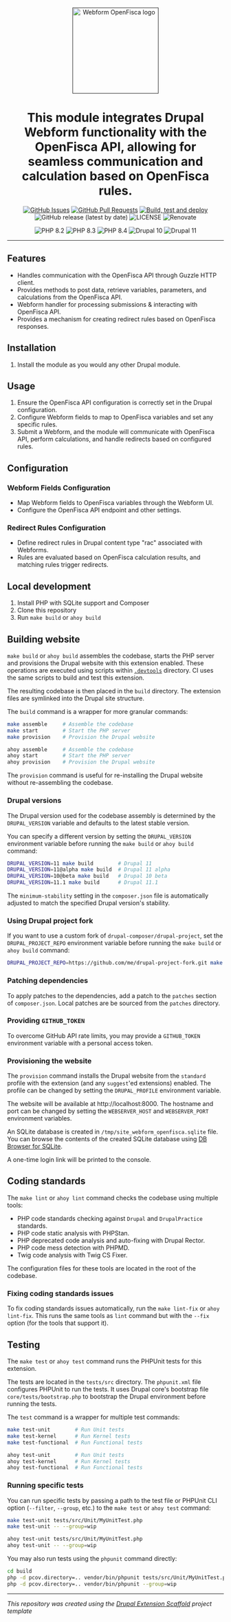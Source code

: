 <p align="center">
  <a href="" rel="noopener">
  <img width=200px height=200px src="https://placehold.jp/000000/ffffff/200x200.png?text=webform_openfisca&css=%7B%22border-radius%22%3A%22%20100px%22%7D" alt="Webform OpenFisca logo"></a>
</p>

<h1 align="center">This module integrates Drupal Webform functionality with the OpenFisca API,
allowing for seamless communication and calculation based on OpenFisca rules.
</h1>

<div align="center">

[![GitHub Issues](https://img.shields.io/github/issues/salsadigitalauorg/webform_openfisca.svg)](https://github.com/salsadigitalauorg/webform_openfisca/issues)
[![GitHub Pull Requests](https://img.shields.io/github/issues-pr/salsadigitalauorg/webform_openfisca.svg)](https://github.com/salsadigitalauorg/webform_openfisca/pulls)
[![Build, test and deploy](https://github.com/salsadigitalauorg/webform_openfisca/actions/workflows/test.yml/badge.svg)](https://github.com/salsadigitalauorg/webform_openfisca/actions/workflows/test.yml)
![GitHub release (latest by date)](https://img.shields.io/github/v/release/webform_openfisca/webform_openfisca)
![LICENSE](https://img.shields.io/github/license/salsadigitalauorg/webform_openfisca)
![Renovate](https://img.shields.io/badge/renovate-enabled-green?logo=renovatebot)

![PHP 8.2](https://img.shields.io/badge/PHP-8.2-777BB4.svg)
![PHP 8.3](https://img.shields.io/badge/PHP-8.3-777BB4.svg)
![PHP 8.4](https://img.shields.io/badge/PHP-8.4-777BB4.svg)
![Drupal 10](https://img.shields.io/badge/Drupal-10-009CDE.svg)
![Drupal 11](https://img.shields.io/badge/Drupal-11-006AA9.svg)

</div>

---

## Features

- Handles communication with the OpenFisca API through Guzzle HTTP client.
- Provides methods to post data, retrieve variables, parameters,
  and calculations from the OpenFisca API.
- Webform handler for processing submissions & interacting with OpenFisca API.
- Provides a mechanism for creating redirect rules
  based on OpenFisca responses.

## Installation

1. Install the module as you would any other Drupal module.

## Usage

1. Ensure the OpenFisca API configuration is correctly set
in the Drupal configuration.
2. Configure Webform fields to map to OpenFisca variables
and set any specific rules.
3. Submit a Webform, and the module will communicate with OpenFisca API,
perform calculations, and handle redirects based on configured rules.

## Configuration

### Webform Fields Configuration

- Map Webform fields to OpenFisca variables through the Webform UI.
- Configure the OpenFisca API endpoint and other settings.

### Redirect Rules Configuration

- Define redirect rules in Drupal content type "rac" associated with Webforms.
- Rules are evaluated based on OpenFisca calculation results,
and matching rules trigger redirects.

## Local development

1. Install PHP with SQLite support and Composer
3. Clone this repository
4. Run `make build` or `ahoy build`

## Building website

`make build` or `ahoy build` assembles the codebase, starts the PHP server
and provisions the Drupal website with this extension enabled. These operations
are executed using scripts within [`.devtools`](.devtools) directory. CI uses
the same scripts to build and test this extension.

The resulting codebase is then placed in the `build` directory. The extension
files are symlinked into the Drupal site structure.

The `build` command is a wrapper for more granular commands:
```bash
make assemble     # Assemble the codebase
make start        # Start the PHP server
make provision    # Provision the Drupal website

ahoy assemble     # Assemble the codebase
ahoy start        # Start the PHP server
ahoy provision    # Provision the Drupal website
```

The `provision` command is useful for re-installing the Drupal website without
re-assembling the codebase.

### Drupal versions

The Drupal version used for the codebase assembly is determined by the
`DRUPAL_VERSION` variable and defaults to the latest stable version.

You can specify a different version by setting the `DRUPAL_VERSION` environment
variable before running the `make build` or `ahoy build` command:

```bash
DRUPAL_VERSION=11 make build        # Drupal 11
DRUPAL_VERSION=11@alpha make build  # Drupal 11 alpha
DRUPAL_VERSION=10@beta make build   # Drupal 10 beta
DRUPAL_VERSION=11.1 make build      # Drupal 11.1
```

The `minimum-stability` setting in the `composer.json` file is
automatically adjusted to match the specified Drupal version's stability.

### Using Drupal project fork

If you want to use a custom fork of `drupal-composer/drupal-project`, set the
`DRUPAL_PROJECT_REPO` environment variable before running the `make build` or
`ahoy build` command:

```bash
DRUPAL_PROJECT_REPO=https://github.com/me/drupal-project-fork.git make build
```

### Patching dependencies

To apply patches to the dependencies, add a patch to the `patches` section of
`composer.json`. Local patches are be sourced from the `patches` directory.

### Providing `GITHUB_TOKEN`

To overcome GitHub API rate limits, you may provide a `GITHUB_TOKEN` environment
variable with a personal access token.

### Provisioning the website

The `provision` command installs the Drupal website from the `standard`
profile with the extension (and any `suggest`'ed extensions) enabled. The
profile can be changed by setting the `DRUPAL_PROFILE` environment variable.

The website will be available at http://localhost:8000. The hostname and port
can be changed by setting the `WEBSERVER_HOST` and `WEBSERVER_PORT` environment
variables.

An SQLite database is created in `/tmp/site_webform_openfisca.sqlite` file.
You can browse the contents of the created SQLite database using
[DB Browser for SQLite](https://sqlitebrowser.org/).

A one-time login link will be printed to the console.

## Coding standards

The `make lint` or `ahoy lint` command checks the codebase using multiple
tools:
- PHP code standards checking against `Drupal` and `DrupalPractice` standards.
- PHP code static analysis with PHPStan.
- PHP deprecated code analysis and auto-fixing with Drupal Rector.
- PHP code mess detection with PHPMD.
- Twig code analysis with Twig CS Fixer.

The configuration files for these tools are located in the root of the codebase.

### Fixing coding standards issues

To fix coding standards issues automatically, run the `make lint-fix` or
`ahoy lint-fix`. This runs the same tools as `lint` command but with the
`--fix` option (for the tools that support it).

## Testing

The `make test` or `ahoy test` command runs the PHPUnit tests for this extension.

The tests are located in the `tests/src` directory. The `phpunit.xml` file
configures PHPUnit to run the tests. It uses Drupal core's bootstrap file
`core/tests/bootstrap.php` to bootstrap the Drupal environment before running
the tests.

The `test` command is a wrapper for multiple test commands:
```bash
make test-unit        # Run Unit tests
make test-kernel      # Run Kernel tests
make test-functional  # Run Functional tests

ahoy test-unit        # Run Unit tests
ahoy test-kernel      # Run Kernel tests
ahoy test-functional  # Run Functional tests
```

### Running specific tests

You can run specific tests by passing a path to the test file or PHPUnit CLI
option (`--filter`, `--group`, etc.) to the `make test` or `ahoy test` command:

```bash
make test-unit tests/src/Unit/MyUnitTest.php
make test-unit -- --group=wip

ahoy test-unit tests/src/Unit/MyUnitTest.php
ahoy test-unit -- --group=wip
```

You may also run tests using the `phpunit` command directly:

```bash
cd build
php -d pcov.directory=.. vendor/bin/phpunit tests/src/Unit/MyUnitTest.php
php -d pcov.directory=.. vendor/bin/phpunit --group=wip
```

---
_This repository was created using the [Drupal Extension Scaffold](https://github.com/AlexSkrypnyk/drupal_extension_scaffold) project template_
